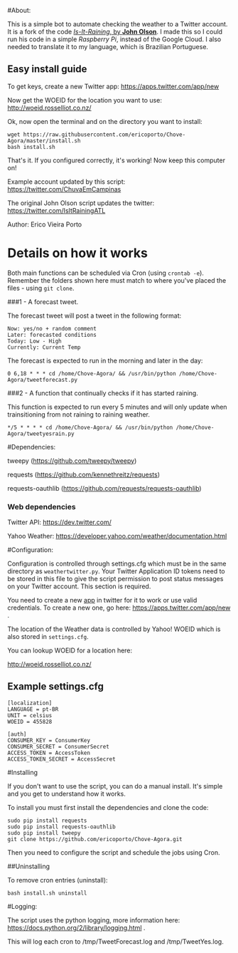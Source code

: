 #About:

This is a simple bot to automate checking the weather to a Twitter account.
It is a fork of the code [*Is-It-Raining*, by **John Olson**](https://github.com/jso0003auburn).
I made this so I could run his code in a simple *Raspberry Pi*, instead of the Google
Cloud. I also needed to translate it to my language, which is Brazilian Portuguese.

Easy install guide
------------------

To get keys, create a new Twitter app: https://apps.twitter.com/app/new

Now get the WOEID for the location you want to use: http://woeid.rosselliot.co.nz/

Ok, now open the terminal and on the directory you want to install:

    wget https://raw.githubusercontent.com/ericoporto/Chove-Agora/master/install.sh
	bash install.sh

That's it. If you configured correctly, it's working! Now keep this computer on!

Example account updated by this script: https://twitter.com/ChuvaEmCampinas

The original John Olson script updates the twitter: https://twitter.com/IsItRainingATL

Author: Erico Vieira Porto


# Details on how it works

Both main functions can be scheduled via Cron (using `crontab -e`). Remember the
folders shown here must match to where you've placed the files - using `git clone`.

###1 - A forecast tweet.

The forecast tweet will post a tweet in the following format:

	Now: yes/no + random comment
	Later: forecasted conditions
	Today: Low - High
	Currently: Current Temp

The forecast is expected to run in the morning and later in the day:

    0 6,18 * * * cd /home/Chove-Agora/ && /usr/bin/python /home/Chove-Agora/tweetforecast.py


###2 - A function that continually checks if it has started raining.

This function is expected to run every 5 minutes and will only update when trainsitioning
from not raining to raining weather.

    */5 * * * * cd /home/Chove-Agora/ && /usr/bin/python /home/Chove-Agora/tweetyesrain.py


#Dependencies:

tweepy (https://github.com/tweepy/tweepy)

requests (https://github.com/kennethreitz/requests)

requests-oauthlib (https://github.com/requests/requests-oauthlib)

### Web dependencies

Twitter API: https://dev.twitter.com/

Yahoo Weather: https://developer.yahoo.com/weather/documentation.html



#Configuration:

Configuration is controlled through settings.cfg which must be in the same
directory as `weathertwitter.py`.  Your Twitter Application ID tokens need to be
stored in this file to give the script permission to post status messages
on your Twitter account. This section is required.

You need to create a new [app](https://apps.twitter.com/) in twitter for it to work or use valid credentials.
To create a new one, go here: https://apps.twitter.com/app/new .

The location of the Weather data is controlled by Yahoo! WOEID which is also
stored in `settings.cfg`.

You can lookup WOEID for a location here:

http://woeid.rosselliot.co.nz/


Example settings.cfg
--------------------

    [localization]
    LANGUAGE = pt-BR
    UNIT = celsius
    WOEID = 455828

    [auth]
    CONSUMER_KEY = ConsumerKey
    CONSUMER_SECRET = ConsumerSecret
    ACCESS_TOKEN = AccessToken
    ACCESS_TOKEN_SECRET = AccessSecret


#Installing

If you don't want to use the script, you can do a manual install. It's simple and
 you get to understand how it works.

To install you must first install the dependencies and clone the code:

    sudo pip install requests
    sudo pip install requests-oauthlib
    sudo pip install tweepy
	git clone https://github.com/ericoporto/Chove-Agora.git

Then you need to configure the script and schedule the jobs using Cron.

##Uninstalling

To remove cron entries (uninstall):

    bash install.sh uninstall

#Logging:

The script uses the python logging, more information here: https://docs.python.org/2/library/logging.html .

This will log each cron to /tmp/TweetForecast.log and /tmp/TweetYes.log.
